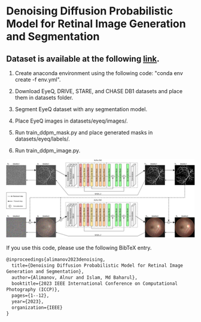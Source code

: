 # Denoising Diffusion Probabilistic Model for Retinal Image Generation and Segmentation
## Dataset is available at the following [link]([https://www.kaggle.com/datasets/alnuritoalimanov/retree-dataset]).

1. Create anaconda environment using the following code: "conda env create -f env.yml".

2. Download EyeQ, DRIVE, STARE, and CHASE DB1 datasets and place them in datasets folder.

3. Segment EyeQ dataset with any segmentation model.

4. Place EyeQ images in datasets/eyeq/images/.

5. Run train_ddpm_mask.py and place generated masks in datasets/eyeq/labels/.

6. Run train_ddpm_image.py.

![Screenshot](ddpms.jpg)

If you use this code, please use the following BibTeX entry.

```
@inproceedings{alimanov2023denoising,
  title={Denoising Diffusion Probabilistic Model for Retinal Image Generation and Segmentation},
  author={Alimanov, Alnur and Islam, Md Baharul},
  booktitle={2023 IEEE International Conference on Computational Photography (ICCP)},
  pages={1--12},
  year={2023},
  organization={IEEE}
}
```
